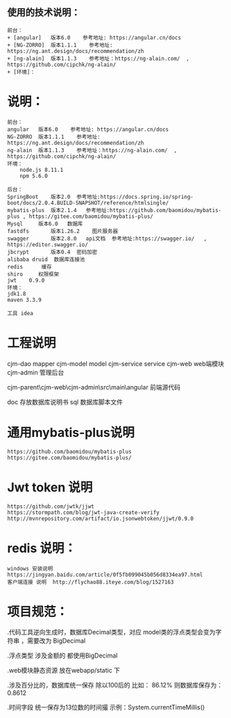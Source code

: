 ## 使用的技术说明：
    前台：
	+ [angular]   版本6.0    参考地址: https://angular.cn/docs 
	+ [NG-ZORRO]  版本1.1.1    参考地址: https://ng.ant.design/docs/recommendation/zh
	+ [ng-alain]  版本1.1.3    参考地址：https://ng-alain.com/  , https://github.com/cipchk/ng-alain/
	+ [环境]：
# 说明：
    前台：
	angular   版本6.0    参考地址: https://angular.cn/docs 
	NG-ZORRO  版本1.1.1    参考地址: https://ng.ant.design/docs/recommendation/zh
	ng-alain  版本1.1.3    参考地址：https://ng-alain.com/  , https://github.com/cipchk/ng-alain/
	环境：
		node.js 8.11.1
		npm 5.6.0

    后台：
    SpringBoot    版本2.0  参考地址:https://docs.spring.io/spring-boot/docs/2.0.4.BUILD-SNAPSHOT/reference/htmlsingle/
    mybatis-plus  版本2.1.4   参考地址:https://github.com/baomidou/mybatis-plus , https://gitee.com/baomidou/mybatis-plus/
    Mysql	  版本6.0   数据库
    fastdfs       版本1.26.2    图片服务器
    swagger       版本2.8.0   api文档  参考地址:https://swagger.io/   , https://editor.swagger.io/
    jbcrypt       版本0.4  密码加密
    alibaba druid  数据库连接池
    redis	   缓存
    shiro	  权限框架
    jwt    0.9.0
    环境：
	jdk1.8
	maven 3.3.9
     	
    工具 idea

# 工程说明
cjm-dao	       mapper
cjm-model      model
cjm-service    service
cjm-web      			web端模块
	cjm-admin		管理后台

cjm-parent\cjm-web\cjm-admin\src\main\angular  前端源代码

doc     		存放数据库说明书
sql		        数据库脚本文件

# 通用mybatis-plus说明
	https://github.com/baomidou/mybatis-plus
	https://gitee.com/baomidou/mybatis-plus/
	
# Jwt token 说明
	https://github.com/jwtk/jjwt
	https://stormpath.com/blog/jwt-java-create-verify
	http://mvnrepository.com/artifact/io.jsonwebtoken/jjwt/0.9.0
	
# redis 说明：
	windows 安装说明  https://jingyan.baidu.com/article/0f5fb099045b056d8334ea97.html
	客户端连接 说明  http://flychao88.iteye.com/blog/1527163

# 项目规范：
  
  .代码工具逆向生成时，数据库Decimal类型，对应 model类的浮点类型会变为字符串 ，需要改为 BigDecimal 
  
  .浮点类型 涉及金额的 都使用BigDecimal 
  
  .web模块静态资源 放在webapp/static 下
  
  .涉及百分比的，数据库统一保存  除以100后的   比如：   86.12%   则数据库保存为：0.8612
  
  .时间字段  统一保存为13位数的时间撮    示例：System.currentTimeMillis()
